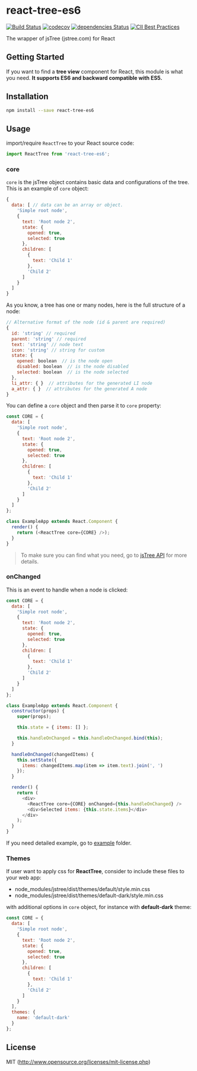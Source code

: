 # react-tree-es6

[![Build Status](https://travis-ci.org/hckhanh/react-tree-es6.svg?branch=master)](https://travis-ci.org/hckhanh/react-tree-es6)
[![codecov](https://codecov.io/gh/hckhanh/react-tree-es6/branch/master/graph/badge.svg)](https://codecov.io/gh/hckhanh/react-tree-es6)
[![dependencies Status](https://david-dm.org/hckhanh/react-tree-es6/status.svg)](https://david-dm.org/hckhanh/react-tree-es6)
[![CII Best Practices](https://bestpractices.coreinfrastructure.org/projects/288/badge)](https://bestpractices.coreinfrastructure.org/projects/288)

The wrapper of jsTree (jstree.com) for React

## Getting Started

If you want to find a **tree view** component for React, this module is what you need.
**It supports ES6 and backward compatible with ES5.**

## Installation

```bash
npm install --save react-tree-es6
```

## Usage

import/require `ReactTree` to your React source code:

```js
import ReactTree from 'react-tree-es6';
```

### core

`core` is the jsTree object contains basic data and configurations of the tree.
This is an example of `core` object:

```js
{
  data: [ // data can be an array or object.
    'Simple root node',
    {
      text: 'Root node 2',
      state: {
        opened: true,
        selected: true
      },
      children: [
        {
          text: 'Child 1'
        },
        'Child 2'
      ]
    }
  ]
}
```

As you know, a tree has one or many nodes, here is the full structure of a node:

```js
// Alternative format of the node (id & parent are required)
{
  id: 'string' // required
  parent: 'string' // required
  text: 'string' // node text
  icon: 'string' // string for custom
  state: {
    opened: boolean  // is the node open
    disabled: boolean  // is the node disabled
    selected: boolean  // is the node selected
  },
  li_attr: { }  // attributes for the generated LI node
  a_attr: { }  // attributes for the generated A node
}
```

You can define a `core` object and then parse it to `core` property:

```js
const CORE = {
  data: [
    'Simple root node',
    {
      text: 'Root node 2',
      state: {
        opened: true,
        selected: true
      },
      children: [
        {
          text: 'Child 1'
        },
        'Child 2'
      ]
    }
  ]
};

class ExampleApp extends React.Component {
  render() {
    return (<ReactTree core={CORE} />);
  }
}
```

> To make sure you can find what you need, go to [jsTree API](https://www.jstree.com/api) for more details.

### onChanged

This is an event to handle when a node is clicked:

```js
const CORE = {
  data: [
    'Simple root node',
    {
      text: 'Root node 2',
      state: {
        opened: true,
        selected: true
      },
      children: [
        {
          text: 'Child 1'
        },
        'Child 2'
      ]
    }
  ]
};

class ExampleApp extends React.Component {
  constructor(props) {
    super(props);

    this.state = { items: [] };

    this.handleOnChanged = this.handleOnChanged.bind(this);
  }

  handleOnChanged(changedItems) {
    this.setState({
      items: changedItems.map(item => item.text).join(', ')
    });
  }

  render() {
    return (
      <div>
        <ReactTree core={CORE} onChanged={this.handleOnChanged} />
        <div>Selected items: {this.state.items}</div>
      </div>
    );
  }
}
```

If you need detailed example, go to [example](example) folder.

### Themes

If user want to apply css for **ReactTree**, consider to include these files to your web app:

* node_modules/jstree/dist/themes/default/style.min.css
* node_modules/jstree/dist/themes/default-dark/style.min.css

with additional options in `core` object, for instance with **default-dark** theme:

```js
const CORE = {
  data: [
    'Simple root node',
    {
      text: 'Root node 2',
      state: {
        opened: true,
        selected: true
      },
      children: [
        {
          text: 'Child 1'
        },
        'Child 2'
      ]
    }
  ],
  themes: {
    name: 'default-dark'
  }
};
```

## License

MIT (<http://www.opensource.org/licenses/mit-license.php>)
